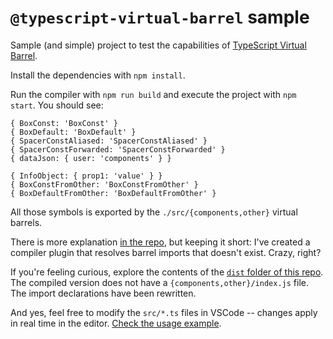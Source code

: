 # `@typescript-virtual-barrel` sample

Sample (and simple) project to test the capabilities of [TypeScript Virtual Barrel](https://github.com/zaguiini/typescript-virtual-barrel).

Install the dependencies with `npm install`.

Run the compiler with `npm run build` and execute the project with `npm start`. You should see:

```
{ BoxConst: 'BoxConst' }
{ BoxDefault: 'BoxDefault' }
{ SpacerConstAliased: 'SpacerConstAliased' }
{ SpacerConstForwarded: 'SpacerConstForwarded' }
{ dataJson: { user: 'components' } }

{ InfoObject: { prop1: 'value' } }
{ BoxConstFromOther: 'BoxConstFromOther' }
{ BoxDefaultFromOther: 'BoxDefaultFromOther' }
```

All those symbols is exported by the `./src/{components,other}` virtual barrels.

There is more explanation [in the repo](https://github.com/zaguiini/typescript-virtual-barrel), but keeping it short: I've created a compiler plugin that resolves barrel imports that doesn't exist. Crazy, right?

If you're feeling curious, explore the contents of the [`dist` folder of this repo](https://github.com/zaguiini/typescript-virtual-barrel-sample/tree/main/dist). The compiled version does not have a `{components,other}/index.js` file. The import declarations have been rewritten.

And yes, feel free to modify the `src/*.ts` files in VSCode -- changes apply in real time in the editor. [Check the usage example](https://github.com/zaguiini/typescript-virtual-barrel#usage).

